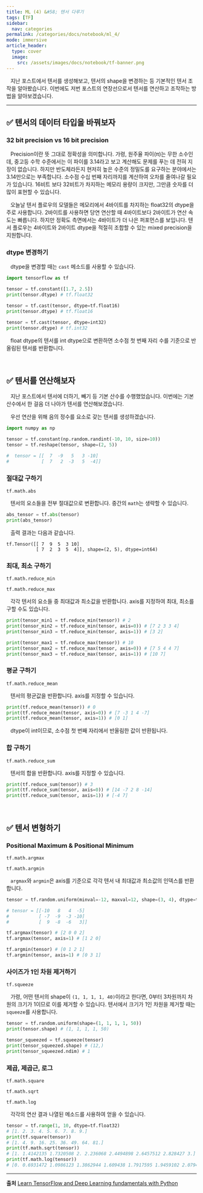 ```yaml
---
title: ML (4) &#58; 텐서 다루기
tags: [TF]
sidebar:
  nav: categories
permalink: /categories/docs/notebook/ml_4/
mode: immersive
article_header:
  type: cover
  image:
    src: /assets/images/docs/notebook/tf-banner.png
---
```


<div class="article__content" markdown="1">

&ensp; 지난 포스트에서 텐서를 생성해보고, 텐서의 shape을 변경하는 등 기본적인 텐서 조작을 알아봤습니다. 이번에도 저번 포스트의 연장선으로서 텐서를 연산하고 조작하는 방법을 알아보겠습니다.

---

## ✅ 텐서의 데이터 타입을 바꿔보자

### 32 bit precision vs 16 bit precision

&ensp; Precision이란 뜻 그대로 정확성을 의미합니다. 가령, 원주율 파이(π)는 무한 소수인데, 중고등 수학 수준에서는 이 파이를 3.14라고 보고 계산해도 문제를 푸는 데 전혀 지장이 없습니다. 하지만 반도체라든지 현저히 높은 수준의 정밀도를 요구하는 분야에서는 3.14만으로는 부족합니다. 소수점 수십 번째 자리까지를 계산하여 오차를 줄여나갈 필요가 있습니다. 16비트 보다 32비트가 차지하는 메모리 용량이 크지만, 그만큼 숫자를 더 많이 표현할 수 있습니다.

&ensp; 오늘날 텐서 플로우의 모델들은 메모리에서 4바이트를 차지하는 float32의 dtype을 주로 사용합니다. 2바이트를 사용하면 당연 연산할 때 4바이트보다 2바이트가 연산 속도는 빠릅니다. 하지만 정확도 측면에서는 4바이트가 더 나은 퍼포먼스를 보입니다. 텐서 플로우는 4바이트와 2바이트 dtype을 적절히 조합할 수 있는 mixed precision을 지원합니다.

### dtype 변경하기

&ensp; dtype을 변경할 때는 `cast` 메소드를 사용할 수 있습니다.

```python
import tensorflow as tf

tensor = tf.constant([1.7, 2.5])
print(tensor.dtype) # tf.float32

tensor = tf.cast(tensor, dtype=tf.float16)
print(tensor.dtype) # tf.float16

tensor = tf.cast(tensor, dtype=int32)
print(tensor.dtype) # tf.int32
```

&ensp; float dtype의 텐서를 int dtype으로 변환하면 소수점 첫 번째 자리 수를 기준으로 반올림된 텐서를 반환합니다.

<br/>

## ✅ 텐서를 연산해보자

&ensp; 지난 포스트에서 텐서에 더하기, 빼기 등 기본 산수를 수행했었습니다. 이번에는 기본 산수에서 한 걸음 더 나아가 텐서를 연산해보겠습니다.

&ensp; 우선 연산을 위해 음의 정수를 요소로 갖는 텐서를 생성하겠습니다.

```python
import numpy as np

tensor = tf.constant(np.random.randint(-10, 10, size=10))
tensor = tf.reshape(tensor, shape=(2, 5))

#  tensor = [[  7  -9   5   3 -10]
#            [  7   2  -3   5  -4]]

```

### 절대값 구하기

`tf.math.abs`

&ensp; 텐서의 요소들을 전부 절대값으로 변환합니다. 중간의 `math`는 생략할 수 있습니다.

```python
abs_tensor = tf.abs(tensor)
print(abs_tensor)
```

&ensp; 출력 결과는 다음과 같습니다.

```
tf.Tensor([[ 7  9  5  3 10]
           [ 7  2  3  5  4]], shape=(2, 5), dtype=int64)
```

### 최대, 최소 구하기

`tf.math.reduce_min`

`tf.math.reduce_max`

&ensp; 각각 텐서의 요소들 중 최대값과 최소값을 반환합니다. axis를 지정하여 최대, 최소를 구할 수도 있습니다.

```python
print(tensor_min1 = tf.reduce_min(tensor)) # 2
print(tensor_min2 = tf.reduce_min(tensor, axis=0)) # [7 2 3 3 4]
print(tensor_min3 = tf.reduce_min(tensor, axis=1)) # [3 2]

print(tensor_max1 = tf.reduce_max(tensor)) # 10
print(tensor_max2 = tf.reduce_max(tensor, axis=0)) # [7 5 4 4 7]
print(tensor_max3 = tf.reduce_max(tensor, axis=1)) # [10 7]
```

### 평균 구하기

`tf.math.reduce_mean`

&ensp; 텐서의 평균값을 반환합니다. axis를 지정할 수 있습니다.

```python
print(tf.reduce_mean(tensor)) # 0
print(tf.reduce_mean(tensor, axis=0)) # [7 -3 1 4 -7]
print(tf.reduce_mean(tensor, axis=1)) # [0 1]
```

&ensp; dtype이 int이므로, 소수점 첫 번째 자리에서 반올림한 값이 반환됩니다.

### 합 구하기

`tf.math.reduce_sum`

&ensp; 텐서의 합을 반환합니다. axis를 지정할 수 있습니다.

```python
print(tf.reduce_sum(tensor)) # 3
print(tf.reduce_sum(tensor, axis=0)) # [14 -7 2 8 -14]
print(tf.reduce_sum(tensor, axis=1)) # [-4 7]
```

<br/>

## ✅ 텐서 변형하기

### Positional Maximum & Positional Minimum

`tf.math.argmax`

`tf.math.argmin`

&ensp; `argmax`와 `argmin`은 axis를 기준으로 각각 텐서 내 최대값과 최소값의 인덱스를 반환합니다.

```python
tensor = tf.random.uniform(minval=-12, maxval=12, shape=(3, 4), dtype=tf.int64)

# tensor = [[-10   8   4  -5]
#           [ -7  -9  -3 -10]
#           [  9  -8  -6   3]]

tf.argmax(tensor) # [2 0 0 2]
tf.argmax(tensor, axis=1) # [1 2 0]

tf.argmin(tensor) # [0 1 2 1]
tf.argmin(tensor, axis=1) # [0 3 1]
```

### 사이즈가 1인 차원 제거하기

`tf.squeeze`

&ensp; 가령, 어떤 텐서의 shape이 `(1, 1, 1, 1, 40)`이라고 한다면, 0부터 3차원까지 차원의 크기가 1이므로 이를 제거할 수 있습니다. 텐서에서 크기가 1인 차원을 제거할 때는 `squeeze`를 사용합니다.

```python
tensor = tf.random.uniform(shape=(1, 1, 1, 1, 50))
print(tensor.shape) # (1, 1, 1, 1, 50)

tensor_squeezed = tf.squeeze(tensor)
print(tensor_squeezed.shape) # (12,)
print(tensor_squeezed.ndim) # 1
```

### 제곱, 제곱근, 로그

`tf.math.square`

`tf.math.sqrt`

`tf.math.log`

&ensp; 각각의 연산 결과 나열된 메소드를 사용하여 얻을 수 있습니다.

```python
tensor = tf.range(1, 10, dtype=tf.float32)
# [1. 2. 3. 4. 5. 6. 7. 8. 9.]
print(tf.square(tensor))
# [1. 4. 9. 16. 25. 36. 49. 64. 81.]
print(tf.math.sqrt(tensor))
# [1. 1.4142135 1.7320508 2. 2.236068 2.4494898 2.6457512 2.828427 3.]
print(tf.math.log(tensor))
# [0. 0.6931472 1.0986123 1.3862944 1.609438 1.7917595 1.9459102 2.0794415 2.1972246]
```

---

**출처**
[Learn TensorFlow and Deep Learning fundamentals with Python](https://www.youtube.com/watch?v=tpCFfeUEGs8&list=LL&index=26)

</div>
